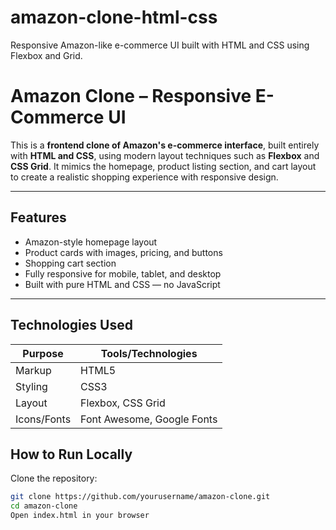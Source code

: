 # amazon-clone-html-css
Responsive Amazon-like e-commerce UI built with HTML and CSS using Flexbox and Grid.
# Amazon Clone – Responsive E-Commerce UI

This is a **frontend clone of Amazon's e-commerce interface**, built entirely with **HTML and CSS**, using modern layout techniques such as **Flexbox** and **CSS Grid**. It mimics the homepage, product listing section, and cart layout to create a realistic shopping experience with responsive design.

---

## Features

- Amazon-style homepage layout
- Product cards with images, pricing, and buttons
- Shopping cart section
- Fully responsive for mobile, tablet, and desktop
- Built with pure HTML and CSS — no JavaScript

---

## Technologies Used

| Purpose        | Tools/Technologies |
|----------------|--------------------|
| Markup         | HTML5              |
| Styling        | CSS3               |
| Layout         | Flexbox, CSS Grid  |
| Icons/Fonts    | Font Awesome, Google Fonts |

 ## How to Run Locally

Clone the repository:
   ```bash
   git clone https://github.com/yourusername/amazon-clone.git
   cd amazon-clone
Open index.html in your browser

